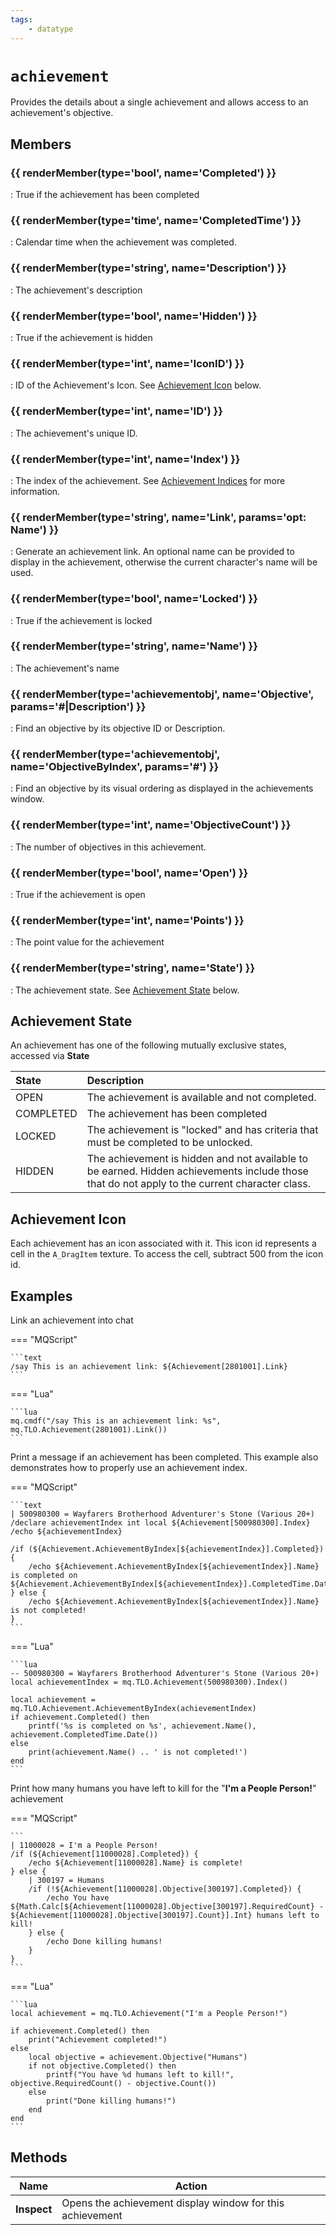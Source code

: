 ```yaml
---
tags:
    - datatype
---
```

# `achievement`

<!--dt-desc-start-->
Provides the details about a single achievement and allows access to an achievement's objective.
<!--dt-desc-end-->
## Members
<!--dt-members-start-->
### {{ renderMember(type='bool', name='Completed') }}

:   True if the achievement has been completed

### {{ renderMember(type='time', name='CompletedTime') }}

:   Calendar time when the achievement was completed.

### {{ renderMember(type='string', name='Description') }}

:   The achievement's description

### {{ renderMember(type='bool', name='Hidden') }}

:   True if the achievement is hidden

### {{ renderMember(type='int', name='IconID') }}

:   ID of the Achievement's Icon. See [Achievement Icon](datatype-achievement.md#achievement-icon) below.

### {{ renderMember(type='int', name='ID') }}

:   The achievement's unique ID.

### {{ renderMember(type='int', name='Index') }}

:   The index of the achievement. See [Achievement Indices](../top-level-objects/tlo-achievement.md#note-about-achievement-indices) for more information.

### {{ renderMember(type='string', name='Link', params='opt: Name') }}

:   Generate an achievement link. An optional name can be provided to display in the achievement, otherwise the current character's name will be used.

### {{ renderMember(type='bool', name='Locked') }}

:   True if the achievement is locked

### {{ renderMember(type='string', name='Name') }}

:   The achievement's name

### {{ renderMember(type='achievementobj', name='Objective', params='#|Description') }}

:   Find an objective by its objective ID or Description.

### {{ renderMember(type='achievementobj', name='ObjectiveByIndex', params='#') }}

:   Find an objective by its visual ordering as displayed in the achievements window.

### {{ renderMember(type='int', name='ObjectiveCount') }}

:   The number of objectives in this achievement.

### {{ renderMember(type='bool', name='Open') }}

:   True if the achievement is open

### {{ renderMember(type='int', name='Points') }}

:   The point value for the achievement

### {{ renderMember(type='string', name='State') }}

:   The achievement state. See [Achievement State](datatype-achievement.md#achievement-state) below.
<!--dt-members-end-->

## Achievement State

An achievement has one of the following mutually exclusive states, accessed via **State**

| State | Description |
| :--- | :--- |
| OPEN | The achievement is available and not completed. |
| COMPLETED | The achievement has been completed |
| LOCKED | The achievement is "locked" and has criteria that must be completed to be unlocked. |
| HIDDEN | The achievement is hidden and not available to be earned. Hidden achievements include those that do not apply to the current character class. |

## Achievement Icon

Each achievement has an icon associated with it. This icon id represents a cell in the `A_DragItem` texture. To access the cell, subtract 500 from the icon id.

## Examples

Link an achievement into chat

=== "MQScript"

    ```text
    /say This is an achievement link: ${Achievement[2801001].Link}
    ```

=== "Lua"

    ```lua
    mq.cmdf("/say This is an achievement link: %s", mq.TLO.Achievement(2801001).Link())
    ```

Print a message if an achievement has been completed. This example also demonstrates how to properly use an achievement index.

=== "MQScript"

    ```text
    | 500980300 = Wayfarers Brotherhood Adventurer's Stone (Various 20+)
    /declare achievementIndex int local ${Achievement[500980300].Index}
    /echo ${achievementIndex}

    /if (${Achievement.AchievementByIndex[${achievementIndex}].Completed}) {
        /echo ${Achievement.AchievementByIndex[${achievementIndex}].Name} is completed on ${Achievement.AchievementByIndex[${achievementIndex}].CompletedTime.Date}
    } else {
        /echo ${Achievement.AchievementByIndex[${achievementIndex}].Name} is not completed!
    }
    ```

=== "Lua"

    ```lua
    -- 500980300 = Wayfarers Brotherhood Adventurer's Stone (Various 20+)
    local achievementIndex = mq.TLO.Achievement(500980300).Index()

    local achievement = mq.TLO.Achievement.AchievementByIndex(achievementIndex)
    if achievement.Completed() then
        printf('%s is completed on %s', achievement.Name(), achievement.CompletedTime.Date())
    else
        print(achievement.Name() .. ' is not completed!')
    end
    ```


Print how many humans you have left to kill for the "**I'm a People Person!**" achievement

=== "MQScript"

    ```
    | 11000028 = I'm a People Person!
    /if (${Achievement[11000028].Completed}) {
        /echo ${Achievement[11000028].Name} is complete!
    } else {
        | 300197 = Humans
        /if (!${Achievement[11000028].Objective[300197].Completed}) {
            /echo You have ${Math.Calc[${Achievement[11000028].Objective[300197].RequiredCount} - ${Achievement[11000028].Objective[300197].Count}].Int} humans left to kill!
        } else {
            /echo Done killing humans!
        }
    }
    ```

=== "Lua"

    ```lua
    local achievement = mq.TLO.Achievement("I'm a People Person!")

    if achievement.Completed() then
        print("Achievement completed!")
    else
        local objective = achievement.Objective("Humans")
        if not objective.Completed() then
            printf("You have %d humans left to kill!", objective.RequiredCount() - objective.Count())
        else
            print("Done killing humans!")
        end
    end
    ```

## Methods

| Name           | Action                 |
| -------------- | ---------------------- |
| **Inspect**    | Opens the achievement display window for this achievement |
<!--dt-linkrefs-start-->
[int]: datatype-int.md
[string]: datatype-string.md
[achievementobj]: datatype-achievementobj.md
[bool]: datatype-bool.md
[time]: datatype-time.md
<!--dt-linkrefs-end-->
